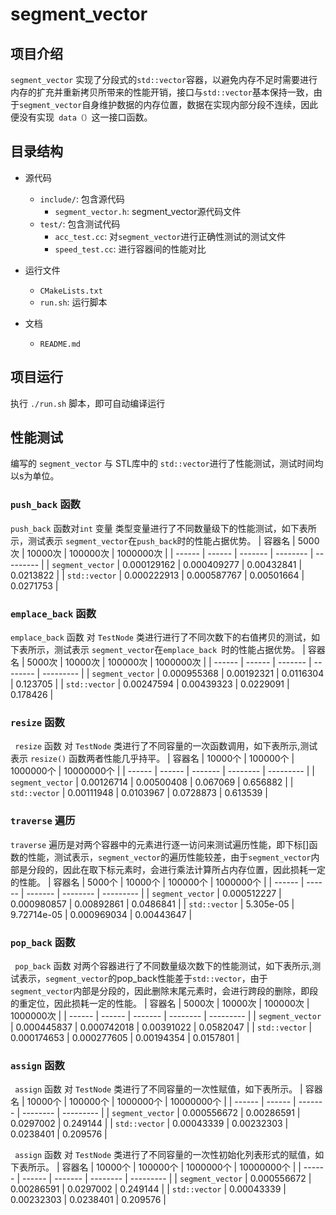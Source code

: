 # segment_vector
## 项目介绍
  `segment_vector` 实现了分段式的`std::vector`容器，以避免内存不足时需要进行内存的扩充并重新拷贝所带来的性能开销，接口与`std::vector`基本保持一致，由于`segment_vector`自身维护数据的内存位置，数据在实现内部分段不连续，因此便没有实现` data（）`这一接口函数。

## 目录结构
- 源代码
  - `include/`: 包含源代码
    - `segment_vector.h`: segment_vector源代码文件
  - `test/`: 包含测试代码
    - `acc_test.cc`: 对`segment_vector`进行正确性测试的测试文件 
    - `speed_test.cc`: 进行容器间的性能对比

- 运行文件
  - `CMakeLists.txt`
  - `run.sh`: 运行脚本 
- 文档
  - `README.md`

## 项目运行
执行 `./run.sh` 脚本，即可自动编译运行

## 性能测试
编写的 `segment_vector` 与 STL库中的 `std::vector`进行了性能测试，测试时间均以s为单位。

### `push_back` 函数
`push_back` 函数对`int` 变量 类型变量进行了不同数量级下的性能测试，如下表所示，测试表示 `segment_vector`在` push_back `时的性能占据优势。
| 容器名 | 5000次 | 10000次 | 100000次 | 1000000次 |
| ------ | ------ | ------- | -------- | --------- |
|  `segment_vector` |   0.000129162     |   0.000409277     |    0.00432841      |    0.0213822       |
|  `std::vector` |  0.000222913  |    0.000587767    |    0.00501664     |    0.0271753     |        

### `emplace_back` 函数
`emplace_back` 函数 对 `TestNode` 类进行进行了不同次数下的右值拷贝的测试，如下表所示，测试表示 `segment_vector`在` emplace_back  `时的性能占据优势。
| 容器名 | 5000次 | 10000次 | 100000次 | 1000000次 |
| ------ | ------ | ------- | -------- | --------- |
|  `segment_vector` |   0.000955368     |   0.00192321     |    0.0116304      |    0.123705       |
|  `std::vector` |  0.00247594  |    0.00439323    |    0.0229091     |    0.178426     |    

### `resize` 函数
` resize` 函数 对 `TestNode` 类进行了不同容量的一次函数调用，如下表所示,测试表示 `resize()` 函数两者性能几乎持平。
| 容器名 | 10000个 | 100000个 | 1000000个 | 10000000个 |
| ------ | ------ | ------- | -------- | --------- |
|  `segment_vector` |   0.00126714     |   0.00500408     |    0.067069      |    0.656882       |
|  `std::vector` |  0.00111948  |    0.0103967    |    0.0728873     |    0.613539     |    

### `traverse` 遍历
`traverse` 遍历是对两个容器中的元素进行逐一访问来测试遍历性能，即下标[]函数的性能，测试表示，`segment_vector`的遍历性能较差，由于`segment_vector`内部是分段的，因此在取下标元素时，会进行乘法计算所占内存位置，因此损耗一定的性能。
| 容器名 | 5000个 | 10000个 | 100000个 | 1000000个 |
| ------ | ------ | ------- | -------- | --------- |
|  `segment_vector` |   0.000512227     |   0.000980857     |    0.00892861      |    0.0486841       |
|  `std::vector` |  5.305e-05  |    9.72714e-05    |    0.000969034     |    0.00443647     |    

### `pop_back` 函数
` pop_back` 函数 对两个容器进行了不同数量级次数下的性能测试，如下表所示,测试表示，`segment_vector`的pop_back性能差于`std::vector`，由于`segment_vector`内部是分段的，因此删除末尾元素时，会进行跨段的删除，即段的重定位，因此损耗一定的性能。
| 容器名 | 5000次 | 10000次 | 100000次 | 1000000次 |
| ------ | ------ | ------- | -------- | --------- |
|  `segment_vector` |   0.000445837     |   0.000742018     |    0.00391022      |    0.0582047       |
|  `std::vector` |  0.000174653  |    0.000277605    |    0.00194354     |    0.0157801     |    

### `assign` 函数
` assign` 函数 对 `TestNode` 类进行了不同容量的一次性赋值，如下表所示。
| 容器名 | 10000个 | 100000个 | 1000000个 | 10000000个 |
| ------ | ------ | ------- | -------- | --------- |
|  `segment_vector` |   0.000556672     |   0.00286591     |    0.0297002      |    0.249144       |
|  `std::vector` |  0.00043339  |    0.00232303    |    0.0238401     |    0.209576     |    

` assign` 函数 对 `TestNode` 类进行了不同容量的一次性初始化列表形式的赋值，如下表所示。
| 容器名 | 10000个 | 100000个 | 1000000个 | 10000000个 |
| ------ | ------ | ------- | -------- | --------- |
|  `segment_vector` |   0.000556672     |   0.00286591     |    0.0297002      |    0.249144       |
|  `std::vector` |  0.00043339  |    0.00232303    |    0.0238401     |    0.209576     |   